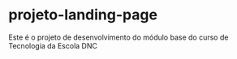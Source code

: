 # projeto-landing-page
Este é o projeto de desenvolvimento do módulo  base do curso de Tecnologia da Escola DNC
